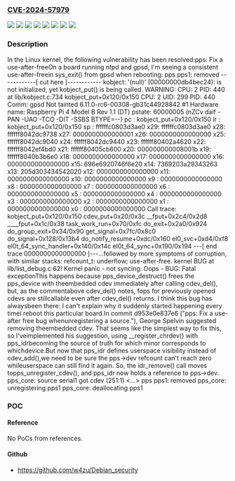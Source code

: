 ### [CVE-2024-57979](https://cve.mitre.org/cgi-bin/cvename.cgi?name=CVE-2024-57979)
![](https://img.shields.io/static/v1?label=Product&message=Linux&color=blue)
![](https://img.shields.io/static/v1?label=Version&message=&color=brightgreen)
![](https://img.shields.io/static/v1?label=Version&message=3.9%20&color=brightgreen)
![](https://img.shields.io/static/v1?label=Version&message=49626fbb0360332e40fd76a48cb2ba876d6134ad%20&color=brightgreen)
![](https://img.shields.io/static/v1?label=Version&message=77327a71f9841b7dfa708195d1cb133d4ef4a989%20&color=brightgreen)
![](https://img.shields.io/static/v1?label=Version&message=cd59fb14918a6b20c1ac8be121fa6397b97b00cb%20&color=brightgreen)
![](https://img.shields.io/static/v1?label=Version&message=d953e0e837e65ecc1ddaa4f9560f7925878a0de6%20&color=brightgreen)
![](https://img.shields.io/static/v1?label=Vulnerability&message=n%2Fa&color=blue)

### Description

In the Linux kernel, the following vulnerability has been resolved:pps: Fix a use-after-freeOn a board running ntpd and gpsd, I'm seeing a consistent use-after-freein sys_exit() from gpsd when rebooting:    pps pps1: removed    ------------[ cut here ]------------    kobject: '(null)' (00000000db4bec24): is not initialized, yet kobject_put() is being called.    WARNING: CPU: 2 PID: 440 at lib/kobject.c:734 kobject_put+0x120/0x150    CPU: 2 UID: 299 PID: 440 Comm: gpsd Not tainted 6.11.0-rc6-00308-gb31c44928842 #1    Hardware name: Raspberry Pi 4 Model B Rev 1.1 (DT)    pstate: 60000005 (nZCv daif -PAN -UAO -TCO -DIT -SSBS BTYPE=--)    pc : kobject_put+0x120/0x150    lr : kobject_put+0x120/0x150    sp : ffffffc0803d3ae0    x29: ffffffc0803d3ae0 x28: ffffff8042dc9738 x27: 0000000000000001    x26: 0000000000000000 x25: ffffff8042dc9040 x24: ffffff8042dc9440    x23: ffffff80402a4620 x22: ffffff8042ef4bd0 x21: ffffff80405cb600    x20: 000000000008001b x19: ffffff8040b3b6e0 x18: 0000000000000000    x17: 0000000000000000 x16: 0000000000000000 x15: 696e6920746f6e20    x14: 7369203a29343263 x13: 205d303434542020 x12: 0000000000000000    x11: 0000000000000000 x10: 0000000000000000 x9 : 0000000000000000    x8 : 0000000000000000 x7 : 0000000000000000 x6 : 0000000000000000    x5 : 0000000000000000 x4 : 0000000000000000 x3 : 0000000000000000    x2 : 0000000000000000 x1 : 0000000000000000 x0 : 0000000000000000    Call trace:     kobject_put+0x120/0x150     cdev_put+0x20/0x3c     __fput+0x2c4/0x2d8     ____fput+0x1c/0x38     task_work_run+0x70/0xfc     do_exit+0x2a0/0x924     do_group_exit+0x34/0x90     get_signal+0x7fc/0x8c0     do_signal+0x128/0x13b4     do_notify_resume+0xdc/0x160     el0_svc+0xd4/0xf8     el0t_64_sync_handler+0x140/0x14c     el0t_64_sync+0x190/0x194    ---[ end trace 0000000000000000 ]---...followed by more symptoms of corruption, with similar stacks:    refcount_t: underflow; use-after-free.    kernel BUG at lib/list_debug.c:62!    Kernel panic - not syncing: Oops - BUG: Fatal exceptionThis happens because pps_device_destruct() frees the pps_device with theembedded cdev immediately after calling cdev_del(), but, as the commentabove cdev_del() notes, fops for previously opened cdevs are stillcallable even after cdev_del() returns. I think this bug has alwaysbeen there: I can't explain why it suddenly started happening every timeI reboot this particular board.In commit d953e0e837e6 ("pps: Fix a use-after free bug whenunregistering a source."), George Spelvin suggested removing theembedded cdev. That seems like the simplest way to fix this, so I'veimplemented his suggestion, using __register_chrdev() with pps_idrbecoming the source of truth for which minor corresponds to whichdevice.But now that pps_idr defines userspace visibility instead of cdev_add(),we need to be sure the pps->dev refcount can't reach zero whileuserspace can still find it again. So, the idr_remove() call moves topps_unregister_cdev(), and pps_idr now holds a reference to pps->dev.    pps_core: source serial1 got cdev (251:1)    <...>    pps pps1: removed    pps_core: unregistering pps1    pps_core: deallocating pps1

### POC

#### Reference
No PoCs from references.

#### Github
- https://github.com/w4zu/Debian_security

